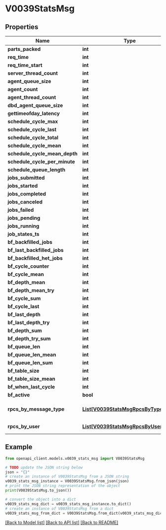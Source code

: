 # V0039StatsMsg


## Properties

Name | Type | Description | Notes
------------ | ------------- | ------------- | -------------
**parts_packed** | **int** |  | [optional] 
**req_time** | **int** |  | [optional] 
**req_time_start** | **int** |  | [optional] 
**server_thread_count** | **int** |  | [optional] 
**agent_queue_size** | **int** |  | [optional] 
**agent_count** | **int** |  | [optional] 
**agent_thread_count** | **int** |  | [optional] 
**dbd_agent_queue_size** | **int** |  | [optional] 
**gettimeofday_latency** | **int** |  | [optional] 
**schedule_cycle_max** | **int** |  | [optional] 
**schedule_cycle_last** | **int** |  | [optional] 
**schedule_cycle_total** | **int** |  | [optional] 
**schedule_cycle_mean** | **int** |  | [optional] 
**schedule_cycle_mean_depth** | **int** |  | [optional] 
**schedule_cycle_per_minute** | **int** |  | [optional] 
**schedule_queue_length** | **int** |  | [optional] 
**jobs_submitted** | **int** |  | [optional] 
**jobs_started** | **int** |  | [optional] 
**jobs_completed** | **int** |  | [optional] 
**jobs_canceled** | **int** |  | [optional] 
**jobs_failed** | **int** |  | [optional] 
**jobs_pending** | **int** |  | [optional] 
**jobs_running** | **int** |  | [optional] 
**job_states_ts** | **int** |  | [optional] 
**bf_backfilled_jobs** | **int** |  | [optional] 
**bf_last_backfilled_jobs** | **int** |  | [optional] 
**bf_backfilled_het_jobs** | **int** |  | [optional] 
**bf_cycle_counter** | **int** |  | [optional] 
**bf_cycle_mean** | **int** |  | [optional] 
**bf_depth_mean** | **int** |  | [optional] 
**bf_depth_mean_try** | **int** |  | [optional] 
**bf_cycle_sum** | **int** |  | [optional] 
**bf_cycle_last** | **int** |  | [optional] 
**bf_last_depth** | **int** |  | [optional] 
**bf_last_depth_try** | **int** |  | [optional] 
**bf_depth_sum** | **int** |  | [optional] 
**bf_depth_try_sum** | **int** |  | [optional] 
**bf_queue_len** | **int** |  | [optional] 
**bf_queue_len_mean** | **int** |  | [optional] 
**bf_queue_len_sum** | **int** |  | [optional] 
**bf_table_size** | **int** |  | [optional] 
**bf_table_size_mean** | **int** |  | [optional] 
**bf_when_last_cycle** | **int** |  | [optional] 
**bf_active** | **bool** |  | [optional] 
**rpcs_by_message_type** | [**List[V0039StatsMsgRpcsByTypeInner]**](V0039StatsMsgRpcsByTypeInner.md) | RPCs by message type | [optional] 
**rpcs_by_user** | [**List[V0039StatsMsgRpcsByUserInner]**](V0039StatsMsgRpcsByUserInner.md) | RPCs by user | [optional] 

## Example

```python
from openapi_client.models.v0039_stats_msg import V0039StatsMsg

# TODO update the JSON string below
json = "{}"
# create an instance of V0039StatsMsg from a JSON string
v0039_stats_msg_instance = V0039StatsMsg.from_json(json)
# print the JSON string representation of the object
print(V0039StatsMsg.to_json())

# convert the object into a dict
v0039_stats_msg_dict = v0039_stats_msg_instance.to_dict()
# create an instance of V0039StatsMsg from a dict
v0039_stats_msg_from_dict = V0039StatsMsg.from_dict(v0039_stats_msg_dict)
```
[[Back to Model list]](../README.md#documentation-for-models) [[Back to API list]](../README.md#documentation-for-api-endpoints) [[Back to README]](../README.md)



